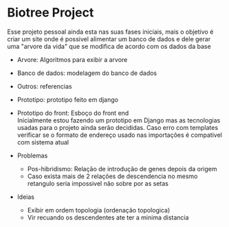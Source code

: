 # Biotree Project
Esse projeto pessoal ainda esta nas suas fases iniciais, mais o objetivo é criar um site onde é possivel alimentar um banco de dados e dele gerar uma "arvore da vida" que se modifica de acordo com os dados da base  
* Arvore: Algoritmos para exibir a arvore  
* Banco de dados: modelagem do banco de dados
* Outros: referencias  
* Prototipo: prototipo feito em django  
* Prototipo do front: Esboço do front end  
Inicialmente estou fazendo um prototipo em Django mas as tecnologias usadas para o projeto ainda serão decididas.
Caso erro com templates verificar se o formato de endereço usado nas importações é compativel com sistema atual

* Problemas 
  * Pos-hibridismo: Relação de introdução de genes depois da origem
  * Caso exista mais de 2 relações de descendencia no mesmo retangulo seria impossivel não sobre por as setas
* Ideias
  * Exibir em ordem topologia (ordenação topologica)
  * Vir recuando os descendentes ate ter a minima distancia
